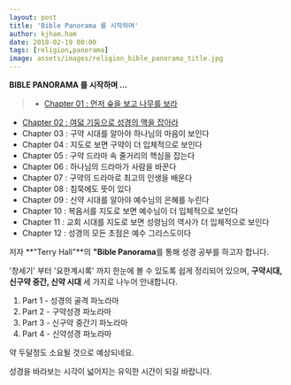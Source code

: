 ```yaml
---
layout: post
title: 'Bible Panorama 를 시작하며'
author: kjham.ham
date: 2018-02-19 00:00
tags: [religion,panorama]
image: assets/images/religion_bible_panorama_title.jpg
---
```


**BIBLE PANORAMA 를 시작하며 ...**

>* [Chapter 01 : 먼저 숲을 보고 나무를 보라](/religion-bible-panorama-1)  
* [Chapter 02 : 여덟 기둥으로 성경의 맥을 잡아라](/religion-bible-panorama-2)  
* Chapter 03 : 구약 시대를 알아야 하나님의 마음이 보인다  
* Chapter 04 : 지도로 보면 구약이 더 입체적으로 보인다  
* Chapter 05 : 구약 드라마 속 줄거리의 핵심을 잡는다  
* Chapter 06 : 하나님의 드라마가 사람을 바꾼다  
* Chapter 07 : 구약의 드라마로 최고의 인생을 배운다  
* Chapter 08 : 침묵에도 뜻이 있다  
* Chapter 09 : 신약 시대를 알아야 예수님의 은혜를 누린다  
* Chapter 10 : 복음서를 지도로 보면 예수님이 더 입체적으로 보인다  
* Chapter 11 : 교회 시대를 지도로 보면 성령님의 역사가 더 입체적으로 보인다  
* Chapter 12 : 성경의 모든 초점은 예수 그리스도이다  
  
저자 **"Terry Hall"**의 **"Bible Panorama**를 통해 성경 공부를 하고자 합니다.


'창세기' 부터 '요한계시록' 까지 한눈에 볼 수 있도록 쉽게 정리되어 있으며,
**구약시대, 신구약 중간, 신약 시대** 세 가지로 나누어 안내합니다.

1. Part 1 - 성경의 골격 파노라마  
2. Part 2 - 구약성경 파노라마  
3. Part 3 - 신구약 중간기 파노라마  
4. Part 4 - 신약성경 파노라마  

약 두달정도 소요될 것으로 예상되네요.  

성경을 바라보는 시각이 넓어지는 유익한 시간이 되길 바랍니다.  